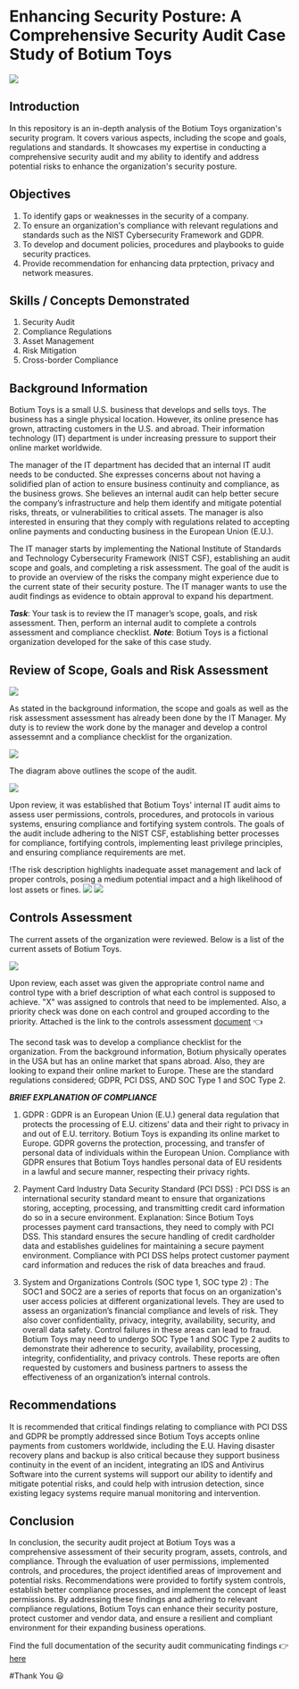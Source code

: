# Enhancing Security Posture: A Comprehensive Security Audit Case Study of Botium Toys
![](pexels-tima.jpg)

## Introduction
In this repository is an in-depth analysis of the Botium Toys organization's security program. It covers various aspects, including the scope and goals, regulations and standards. It showcases my expertise in conducting a comprehensive security audit and my ability to identify and address potential risks to enhance the organization's security posture.

## Objectives
1. To identify gaps or weaknesses in the security of a company.
2. To ensure an organization's compliance with relevant regulations and standards such as the NIST Cybersecurity Framework and GDPR.
3. To develop and document policies, procedures and playbooks to guide security practices.
4. Provide recommendation for enhancing data prptection, privacy and network measures.

## Skills / Concepts Demonstrated
1. Security Audit
2. Compliance Regulations 
3. Asset Management
4. Risk Mitigation
5. Cross-border Compliance 

## Background Information
Botium Toys is a small U.S. business that develops and sells toys. The business has a single physical location. However, its online presence has grown, attracting customers in the U.S. and abroad. Their information technology (IT) department is under increasing pressure to support their online market worldwide. 

The manager of the IT department has decided that an internal IT audit needs to be conducted. She expresses concerns about not having a solidified plan of action to ensure business continuity and compliance, as the business grows. She believes an internal audit can help better secure the company’s infrastructure and help them identify and mitigate potential risks, threats, or vulnerabilities to critical assets. The manager is also interested in ensuring that they comply with regulations related to accepting online payments and conducting business in the European Union (E.U.).   

The IT manager starts by implementing the National Institute of Standards and Technology Cybersecurity Framework (NIST CSF), establishing an audit scope and goals, and completing a risk assessment. The goal of the audit is to provide an overview of the risks the company might experience due to the current state of their security posture. The IT manager wants to use the audit findings as evidence to obtain approval to expand his department. 

**_Task_**: Your task is to review the IT manager’s scope, goals, and risk assessment. Then, perform an internal audit to complete a controls assessment and compliance checklist. 
**_Note_**: Botium Toys is a fictional organization developed for the sake of this case study.

## Review of Scope, Goals and Risk Assessment 
![](pexels-markus.jpg)

As stated in the background information, the scope and goals as well as the risk assessment assessment has already been done by the IT Manager. My duty is to review the work done by the manager and develop a control assessemnt and a compliance checklist for the organization.

![](Scope.JPG)

The diagram above outlines the scope of the audit. 

![](goals.JPG)

Upon review, it was established that Botium Toys' internal IT audit aims to assess user permissions, controls, procedures, and protocols in various systems, ensuring compliance and fortifying system controls. The goals of the audit include adhering to the NIST CSF, establishing better processes for compliance, fortifying controls, implementing least privilege principles, and ensuring compliance requirements are met. 

!The risk description highlights inadequate asset management and lack of proper controls, posing a medium potential impact and a high likelihood of lost assets or fines.
![](risk_des.JPG)
![](risk_score.JPG)

## Controls Assessment
The current assets of the organization were reviewed. Below is a list of the current assets of Botium Toys.

![](current_assets.JPG)

Upon review, each asset was given the appropriate control name and control type with a brief description of what each control is supposed to achieve. "X" was assigned to controls that need to be implemented. Also, a priority check was done on each control and grouped according to the priority. Attached is the link to the controls assessment [document](https://view.officeapps.live.com/op/view.aspx?src=https%3A%2F%2Fraw.githubusercontent.com%2FAlberda1612%2FSecurity_Audit%2Fmain%2FControls-assessment.docx&wdOrigin=BROWSELINK) :point_left: 

The second task was to develop a compliance checklist for the organization.
From the background information, Botium physically operates in the USA but has an online market that spans abroad. Also, they are looking to expand their online market to Europe. These are the standard regulations considered; GDPR, PCI DSS, AND SOC Type 1 and SOC Type 2.

**_BRIEF EXPLANATION OF COMPLIANCE_**
1. GDPR : GDPR is an European Union (E.U.) general data regulation that protects the processing of E.U. citizens’ data and their right to privacy in and out of E.U. territory. Botium Toys is expanding its online market to Europe. GDPR governs the protection, processing, and transfer of personal data of individuals within the European Union. Compliance with GDPR ensures that Botium Toys handles personal data of EU residents in a lawful and secure manner, respecting their privacy rights.

2. Payment Card Industry Data Security Standard (PCI DSS) : PCI DSS is an international security standard meant to ensure that organizations storing, accepting, processing, and transmitting credit card information do so in a secure environment. 
Explanation: Since Botium Toys processes payment card transactions, they need to comply with PCI DSS. This standard ensures the secure handling of credit cardholder data and establishes guidelines for maintaining a secure payment environment. Compliance with PCI DSS helps protect customer payment card information and reduces the risk of data breaches and fraud.

3. System and Organizations Controls (SOC type 1, SOC type 2) : The SOC1 and SOC2 are a series of reports that focus on an organization's user access policies at different organizational levels. They are used to assess an organization’s financial compliance and levels of risk. They also cover confidentiality, privacy, integrity, availability, security, and overall data safety. Control failures in these areas can lead to fraud. Botium Toys may need to undergo SOC Type 1 and SOC Type 2 audits to demonstrate their adherence to security, availability, processing, integrity, confidentiality, and privacy controls. These reports are often requested by customers and business partners to assess the effectiveness of an organization’s internal controls.

## Recommendations
It is recommended that critical findings relating to compliance with PCI DSS and GDPR be promptly addressed since Botium Toys accepts online payments from customers worldwide, including the E.U. Having disaster recovery plans and backup is also critical because they support business continuity in the event of an incident, integrating an IDS and Antivirus Software into the current systems will support our ability to identify and mitigate potential risks, and could help with intrusion detection, since existing legacy systems require manual monitoring and intervention. 

## Conclusion
In conclusion, the security audit project at Botium Toys was a comprehensive assessment of their security program, assets, controls, and compliance. Through the evaluation of user permissions, implemented controls, and procedures, the project identified areas of improvement and potential risks. Recommendations were provided to fortify system controls, establish better compliance processes, and implement the concept of least permissions. By addressing these findings and adhering to relevant compliance regulations, Botium Toys can enhance their security posture, protect customer and vendor data, and ensure a resilient and compliant environment for their expanding business operations.

Find the full documentation of the security audit communicating findings :point_right: [here]()

#Thank You :smiley:




